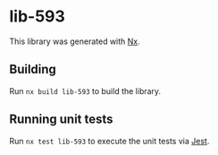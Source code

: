 # lib-593

This library was generated with [Nx](https://nx.dev).

## Building

Run `nx build lib-593` to build the library.

## Running unit tests

Run `nx test lib-593` to execute the unit tests via [Jest](https://jestjs.io).
